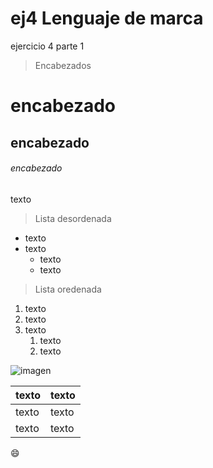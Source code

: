 # ej4 Lenguaje de marca
ejercicio 4 parte 1
>Encabezados
# encabezado
## encabezado
###### encabezado

texto
>Lista desordenada
* texto
* texto
  * texto
  * texto
 >Lista oredenada
1. texto
1. texto
1. texto
   1. texto
   1. texto
   
  ![imagen](C:/Users/sara_/OneDrive/Escritorio/1ºASIR/descarga.jpg)
  
texto | texto
----- | -----
texto | texto
texto |texto

:smile:	
